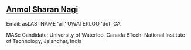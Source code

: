 ## [Anmol Sharan Nagi](https://www.linkedin.com/in/anmol-nagi/) 
Email: asLASTNAME 'aT' UWATERLOO 'dot' CA

MASc Candidate: University of Waterloo, Canada
BTech: National Institute of Technology, Jalandhar, India

